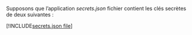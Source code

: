 Supposons que l’application *secrets.json* fichier contient les clés secrètes de deux suivantes :

[!INCLUDE[secrets.json file](secrets-json-file.md)]